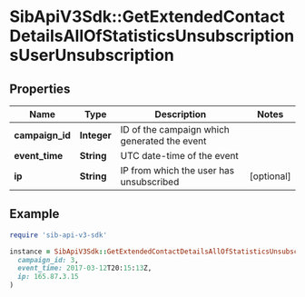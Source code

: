 # SibApiV3Sdk::GetExtendedContactDetailsAllOfStatisticsUnsubscriptionsUserUnsubscription

## Properties

| Name | Type | Description | Notes |
| ---- | ---- | ----------- | ----- |
| **campaign_id** | **Integer** | ID of the campaign which generated the event |  |
| **event_time** | **String** | UTC date-time of the event |  |
| **ip** | **String** | IP from which the user has unsubscribed | [optional] |

## Example

```ruby
require 'sib-api-v3-sdk'

instance = SibApiV3Sdk::GetExtendedContactDetailsAllOfStatisticsUnsubscriptionsUserUnsubscription.new(
  campaign_id: 3,
  event_time: 2017-03-12T20:15:13Z,
  ip: 165.87.3.15
)
```

